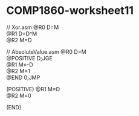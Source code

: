 # COMP1860-worksheet11
// Xor.asm
@R0
D=M          
@R1
D=D^M         
@R2
M=D           




// AbsoluteValue.asm
@R0
D=M          
@POSITIVE
D;JGE        
@R1
M=-D         
@R2
M=1          
@END
0;JMP        

(POSITIVE)
@R1
M=D          
@R2
M=0          

(END)